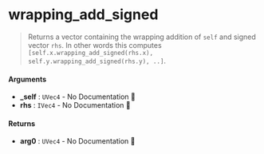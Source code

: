 # wrapping\_add\_signed

>  Returns a vector containing the wrapping addition of `self` and signed vector `rhs`.
>  In other words this computes `[self.x.wrapping_add_signed(rhs.x), self.y.wrapping_add_signed(rhs.y), ..]`.

#### Arguments

- **\_self** : `UVec4` \- No Documentation 🚧
- **rhs** : `IVec4` \- No Documentation 🚧

#### Returns

- **arg0** : `UVec4` \- No Documentation 🚧